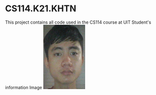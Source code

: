 # CS114.K21.KHTN
This project contains all code used in the CS114 course at UIT 
Student's information 
    Image
    ![](image/Capture.png)
    
